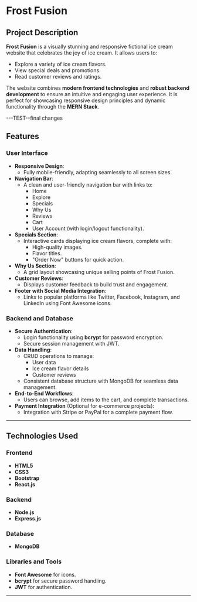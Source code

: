 # Frost Fusion

## Project Description
**Frost Fusion** is a visually stunning and responsive fictional ice cream website that celebrates the joy of ice cream. It allows users to:
- Explore a variety of ice cream flavors.
- View special deals and promotions.
- Read customer reviews and ratings.

The website combines **modern frontend technologies** and **robust backend development** to ensure an intuitive and engaging user experience. It is perfect for showcasing responsive design principles and dynamic functionality through the **MERN Stack**.

---TEST--final changes

## Features
### User Interface
- **Responsive Design**:
  - Fully mobile-friendly, adapting seamlessly to all screen sizes.
- **Navigation Bar**:
  - A clean and user-friendly navigation bar with links to:
    - Home
    - Explore
    - Specials
    - Why Us
    - Reviews
    - Cart
    - User Account (with login/logout functionality).
- **Specials Section**:
  - Interactive cards displaying ice cream flavors, complete with:
    - High-quality images.
    - Flavor titles.
    - "Order Now" buttons for quick action.
- **Why Us Section**:
  - A grid layout showcasing unique selling points of Frost Fusion.
- **Customer Reviews**:
  - Displays customer feedback to build trust and engagement.
- **Footer with Social Media Integration**:
  - Links to popular platforms like Twitter, Facebook, Instagram, and LinkedIn using Font Awesome icons.

### Backend and Database
- **Secure Authentication**:
  - Login functionality using **bcrypt** for password encryption.
  - Secure session management with JWT.
- **Data Handling**:
  - CRUD operations to manage:
    - User data
    - Ice cream flavor details
    - Customer reviews
  - Consistent database structure with MongoDB for seamless data management.
- **End-to-End Workflows**:
  - Users can browse, add items to the cart, and complete transactions.
- **Payment Integration** (Optional for e-commerce projects):
  - Integration with Stripe or PayPal for a complete payment flow.

---

## Technologies Used
### Frontend
- **HTML5**
- **CSS3**
- **Bootstrap**
- **React.js**

### Backend
- **Node.js**
- **Express.js**

### Database
- **MongoDB**

### Libraries and Tools
- **Font Awesome** for icons.
- **bcrypt** for secure password handling.
- **JWT** for authentication.

---
